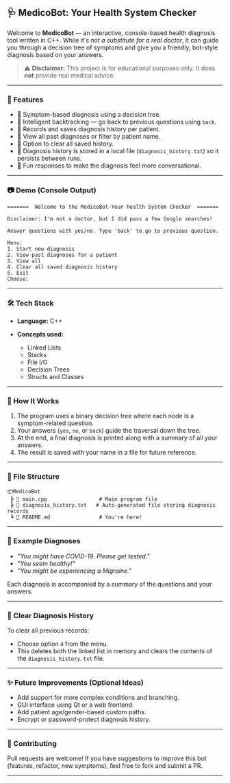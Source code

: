 

## 🩺 MedicoBot: Your Health System Checker

Welcome to **MedicoBot** — an interactive, console-based health diagnosis tool written in C++. While it's *not a substitute for a real doctor*, it can guide you through a decision tree of symptoms and give you a friendly, bot-style diagnosis based on your answers.

> ⚠️ **Disclaimer:** This project is for educational purposes only. It does **not** provide real medical advice.

---

### 📌 Features

* 🌿 Symptom-based diagnosis using a decision tree.
* 🧠 Intelligent backtracking — go back to previous questions using `back`.
* 📝 Records and saves diagnosis history per patient.
* 🔎 View all past diagnoses or filter by patient name.
* 🧹 Option to clear all saved history.
* 💾 Diagnosis history is stored in a local file (`diagnosis_history.txt`) so it persists between runs.
* 🧪 Fun responses to make the diagnosis feel more conversational.

---

### 📷 Demo (Console Output)

```
=======  Welcome to the MedicoBot-Your health System Checker  =======

Disclaimer: I'm not a doctor, but I did pass a few Google searches!

Answer questions with yes/no. Type 'back' to go to previous question.

Menu:
1. Start new diagnosis
2. View past diagnoses for a patient
3. View all
4. Clear all saved diagnosis history
5. Exit
Choose: 
```

---

### 🛠️ Tech Stack

* **Language:** C++
* **Concepts used:**

  * Linked Lists
  * Stacks
  * File I/O
  * Decision Trees
  * Structs and Classes

---

### 🔄 How It Works

1. The program uses a binary decision tree where each node is a symptom-related question.
2. Your answers (`yes`, `no`, or `back`) guide the traversal down the tree.
3. At the end, a final diagnosis is printed along with a summary of all your answers.
4. The result is saved with your name in a file for future reference.

---

### 📁 File Structure

```
📦MedicoBot
 ┣ 📄 main.cpp                 # Main program file
 ┣ 📄 diagnosis_history.txt   # Auto-generated file storing diagnosis records
 ┗ 📄 README.md                # You're here!
```

---

### 🧪 Example Diagnoses

* *"You might have COVID-19. Please get tested."*
* *"You seem healthy!"*
* *"You might be experiencing a Migraine."*

Each diagnosis is accompanied by a summary of the questions and your answers.

---

### 🧽 Clear Diagnosis History

To clear all previous records:

* Choose option `4` from the menu.
* This deletes both the linked list in memory and clears the contents of the `diagnosis_history.txt` file.

---

### ✨ Future Improvements (Optional Ideas)

* Add support for more complex conditions and branching.
* GUI interface using Qt or a web frontend.
* Add patient age/gender-based custom paths.
* Encrypt or password-protect diagnosis history.

---

### 🙌 Contributing

Pull requests are welcome! If you have suggestions to improve this bot (features, refactor, new symptoms), feel free to fork and submit a PR.

---


